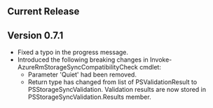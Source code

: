 <!--
    Please leave this section at the top of the change log.

    Changes for the current release should go under the section titled "Current Release", and should adhere to the following format:

    ## Current Release
    * Overview of change #1
        - Additional information about change #1
    * Overview of change #2
        - Additional information about change #2
        - Additional information about change #2
    * Overview of change #3
    * Overview of change #4
        - Additional information about change #4

    ## YYYY.MM.DD - Version X.Y.Z (Previous Release)
    * Overview of change #1
        - Additional information about change #1
-->

## Current Release

## Version 0.7.1
* Fixed a typo in the progress message.
* Introduced the following breaking changes in Invoke-AzureRmStorageSyncCompatibilityCheck cmdlet:
    - Parameter 'Quiet' had been removed.
    - Return type has changed from list of PSValidationResult to PSStorageSyncValidation. Validation results are now stored in PSStorageSyncValidation.Results member.